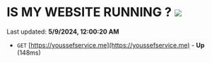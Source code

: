 # IS MY WEBSITE RUNNING ? [![](https://img.shields.io/static/v1?label=Sponsor&message=%E2%9D%A4&logo=GitHub&color=%23fe8e86)](https://github.com/sponsors/<username>)

Last updated: **5/9/2024, 12:00:20 AM**

- `GET` [https://youssefservice.me](https://youssefservice.me) - **Up** (148ms)
